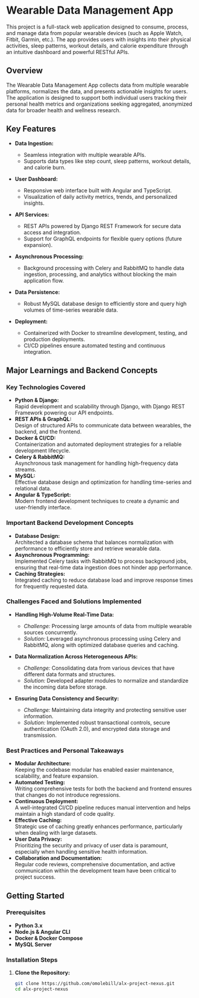 # Wearable Data Management App

This project is a full-stack web application designed to consume, process, and manage data from popular wearable devices (such as Apple Watch, Fitbit, Garmin, etc.). The app provides users with insights into their physical activities, sleep patterns, workout details, and calorie expenditure through an intuitive dashboard and powerful RESTful APIs.

## Overview

The Wearable Data Management App collects data from multiple wearable platforms, normalizes the data, and presents actionable insights for users. The application is designed to support both individual users tracking their personal health metrics and organizations seeking aggregated, anonymized data for broader health and wellness research.

## Key Features

- **Data Ingestion:**  
  - Seamless integration with multiple wearable APIs.
  - Supports data types like step count, sleep patterns, workout details, and calorie burn.

- **User Dashboard:**  
  - Responsive web interface built with Angular and TypeScript.
  - Visualization of daily activity metrics, trends, and personalized insights.

- **API Services:**  
  - REST APIs powered by Django REST Framework for secure data access and integration.
  - Support for GraphQL endpoints for flexible query options (future expansion).

- **Asynchronous Processing:**  
  - Background processing with Celery and RabbitMQ to handle data ingestion, processing, and analytics without blocking the main application flow.

- **Data Persistence:**  
  - Robust MySQL database design to efficiently store and query high volumes of time-series wearable data.

- **Deployment:**  
  - Containerized with Docker to streamline development, testing, and production deployments.
  - CI/CD pipelines ensure automated testing and continuous integration.

## Major Learnings and Backend Concepts

### Key Technologies Covered
- **Python & Django:**  
  Rapid development and scalability through Django, with Django REST Framework powering our API endpoints.
- **REST APIs & GraphQL:**  
  Design of structured APIs to communicate data between wearables, the backend, and the frontend.
- **Docker & CI/CD:**  
  Containerization and automated deployment strategies for a reliable development lifecycle.
- **Celery & RabbitMQ:**  
  Asynchronous task management for handling high-frequency data streams.
- **MySQL:**  
  Effective database design and optimization for handling time-series and relational data.
- **Angular & TypeScript:**  
  Modern frontend development techniques to create a dynamic and user-friendly interface.

### Important Backend Development Concepts
- **Database Design:**  
  Architected a database schema that balances normalization with performance to efficiently store and retrieve wearable data.
- **Asynchronous Programming:**  
  Implemented Celery tasks with RabbitMQ to process background jobs, ensuring that real-time data ingestion does not hinder app performance.
- **Caching Strategies:**  
  Integrated caching to reduce database load and improve response times for frequently requested data.

### Challenges Faced and Solutions Implemented
- **Handling High-Volume Real-Time Data:**  
  - *Challenge:* Processing large amounts of data from multiple wearable sources concurrently.  
  - *Solution:* Leveraged asynchronous processing using Celery and RabbitMQ, along with optimized database queries and caching.
  
- **Data Normalization Across Heterogeneous APIs:**  
  - *Challenge:* Consolidating data from various devices that have different data formats and structures.  
  - *Solution:* Developed adapter modules to normalize and standardize the incoming data before storage.
  
- **Ensuring Data Consistency and Security:**  
  - *Challenge:* Maintaining data integrity and protecting sensitive user information.  
  - *Solution:* Implemented robust transactional controls, secure authentication (OAuth 2.0), and encrypted data storage and transmission.

### Best Practices and Personal Takeaways
- **Modular Architecture:**  
  Keeping the codebase modular has enabled easier maintenance, scalability, and feature expansion.
- **Automated Testing:**  
  Writing comprehensive tests for both the backend and frontend ensures that changes do not introduce regressions.
- **Continuous Deployment:**  
  A well-integrated CI/CD pipeline reduces manual intervention and helps maintain a high standard of code quality.
- **Effective Caching:**  
  Strategic use of caching greatly enhances performance, particularly when dealing with large datasets.
- **User Data Privacy:**  
  Prioritizing the security and privacy of user data is paramount, especially when handling sensitive health information.
- **Collaboration and Documentation:**  
  Regular code reviews, comprehensive documentation, and active communication within the development team have been critical to project success.

## Getting Started

### Prerequisites
- **Python 3.x**
- **Node.js & Angular CLI**
- **Docker & Docker Compose**
- **MySQL Server**

### Installation Steps

1. **Clone the Repository:**
   ```bash
   git clone https://github.com/omolebill/alx-project-nexus.git
   cd alx-project-nexus
